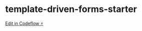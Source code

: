 # template-driven-forms-starter

[Edit in Codeflow ⚡️](https://stackblitz.com/~/github.com/simplifiedcourses/template-driven-forms-starter)